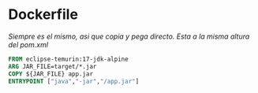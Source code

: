 # Dockerfile

<p>
    <em>Siempre es el mismo, asi que copia y pega directo. Esta a la misma altura del pom.xml</em>
</p>

```Dockerfile
FROM eclipse-temurin:17-jdk-alpine
ARG JAR_FILE=target/*.jar
COPY ${JAR_FILE} app.jar
ENTRYPOINT ["java","-jar","/app.jar"]
```
